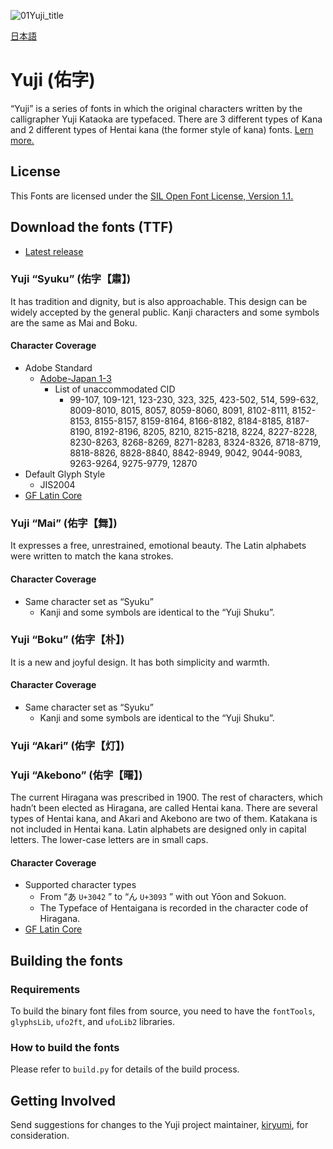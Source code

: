 ![01Yuji_title](https://user-images.githubusercontent.com/57783612/78629155-2dcb0800-78d1-11ea-8f96-867eaab4d39f.png)

[日本語](https://github.com/Kinutafontfactory/Yuji/blob/master/README-JP.md)

# Yuji (佑字)

“Yuji” is a series of fonts in which the original characters written by the calligrapher Yuji Kataoka are typefaced. There are 3 different types of Kana and 2 different types of Hentai kana (the former style of kana) fonts. [Lern more.](https://github.com/Kinutafontfactory/Yuji/blob/master/documentation/documentation.pdf)

## License

This Fonts are licensed under the [SIL Open Font License, Version 1.1.](https://scripts.sil.org/cms/scripts/page.php?site_id=nrsi&id=OFL)


## Download the fonts (TTF)

* [Latest release](https://github.com/Kinutafontfactory/Yuji/tree/master/fonts/ttf)

### Yuji “Syuku” (佑字【肅】)

It has tradition and dignity, but is also approachable. This design can be widely accepted by the general public. Kanji characters and some symbols are the same as Mai and Boku.

#### Character Coverage

 - Adobe Standard
   - [Adobe-Japan 1-3](https://github.com/adobe-type-tools/Adobe-Japan1)
     - List of unaccommodated CID
         - 99-107, 109-121, 123-230, 323, 325, 423-502, 514, 599-632, 8009-8010, 8015, 8057, 8059-8060, 8091, 8102-8111, 8152-8153, 8155-8157, 8159-8164, 8166-8182, 8184-8185, 8187-8190, 8192-8196, 8205, 8210, 8215-8218, 8224, 8227-8228, 8230-8263, 8268-8269, 8271-8283, 8324-8326, 8718-8719, 8818-8826, 8828-8840, 8842-8949, 9042, 9044-9083, 9263-9264, 9275-9779, 12870
 - Default Glyph Style
   - JIS2004
 - [GF Latin Core](https://github.com/googlefonts/gftools/tree/main/Lib/gftools/encodings/GF%20Glyph%20Sets#gf-latin-core)

### Yuji “Mai” (佑字【舞】)

It expresses a free, unrestrained, emotional beauty. The Latin alphabets were written to match the kana strokes.

#### Character Coverage

 - Same character set as “Syuku”
   - Kanji and some symbols are identical to the “Yuji Shuku”.

### Yuji “Boku” (佑字【朴】)

It is a new and joyful design. It has both simplicity and warmth.

#### Character Coverage

 - Same character set as “Syuku”
   - Kanji and some symbols are identical to the “Yuji Shuku”.

### Yuji “Akari” (佑字【灯】)
### Yuji “Akebono” (佑字【曙】)

The current Hiragana was prescribed in 1900. The rest of characters, which hadn’t been elected as Hiragana, are called Hentai kana. There are several types of Hentai kana, and Akari and Akebono are two of them. Katakana is not included in Hentai kana. Latin alphabets are designed only in capital letters. The lower-case letters are in small caps.

#### Character Coverage

 - Supported character types
   - From “あ `U+3042` ” to “ん `U+3093` ” with out Yōon and Sokuon.
   - The Typeface of Hentaigana is recorded in the character code of Hiragana.
 - [GF Latin Core](https://github.com/googlefonts/gftools/tree/main/Lib/gftools/encodings/GF%20Glyph%20Sets#gf-latin-core) 

## Building the fonts

### Requirements

To build the binary font files from source, you need to have the `fontTools`, `glyphsLib`, `ufo2ft`, and `ufoLib2` libraries.

### How to build the fonts

Please refer to `build.py` for details of the build process.

## Getting Involved

Send suggestions for changes to the Yuji project maintainer, [kiryumi](mailto:kinutaff@moji-sekkei.jp?subject=[GitHub]%20Yuji), for consideration.
